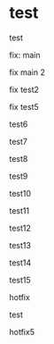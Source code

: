# test


test


fix: main


fix main 2


fix test2

fix test5

test6

test7

test8

test9

test10

test11

test12

test13

test14

test15


hotfix

 test


 hotfix5